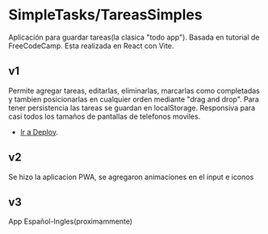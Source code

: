 # SimpleTasks/TareasSimples

Aplicación para guardar tareas(la clasica "todo app").
Basada en tutorial de FreeCodeCamp.
Esta realizada en React con Vite.

## v1

Permite agregar tareas, editarlas, eliminarlas, marcarlas como completadas y tambien posicionarlas en cualquier orden mediante "drag and drop".
Para tener persistencia las tareas se guardan en localStorage.
Responsiva para casi todos los tamaños de pantallas de telefonos moviles.

- [Ir a Deploy](https://tareas-simples.vercel.app/).

## v2

Se hizo la aplicacion PWA, se agregaron animaciones en el input e iconos

## v3

App Español-Ingles(proximammente)
